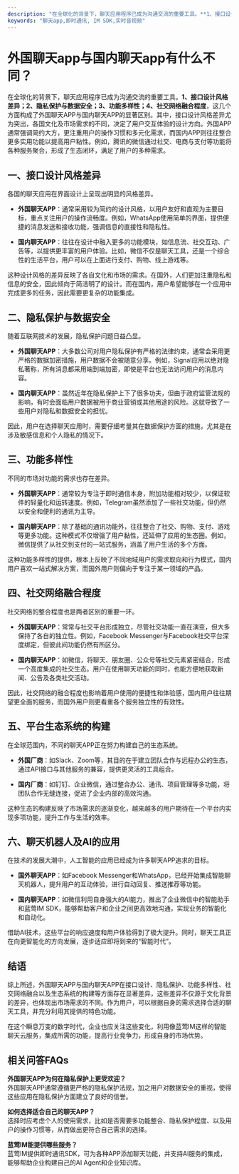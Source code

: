 ```yaml
---
description: "在全球化的背景下，聊天应用程序已成为沟通交流的重要工具。**1、接口设计风格差异；2、隐私保护与数据安全；3、功能多样性；4、社交网络融合程度**，这几个方面构成了外国聊天APP与国内聊天APP的显著区别。其中，接口设计风格差异尤为突出，各国文化及市场需求的不同，决定了用户交互体验的设计方向。外国APP通常强调简约大方，更注重用户的操作习惯和多元化需求，而国内APP则往往整合更多实用功能以提高用户粘性。例如，腾讯的微信通过社交、电商与支付等功能将各种服务聚合，形成了生态闭环，满足了用户的多种需求。"
keywords: "聊天app,即时通讯, IM SDK,实时音视频"
---
```

# 外国聊天app与国内聊天app有什么不同？

在全球化的背景下，聊天应用程序已成为沟通交流的重要工具。**1、接口设计风格差异；2、隐私保护与数据安全；3、功能多样性；4、社交网络融合程度**，这几个方面构成了外国聊天APP与国内聊天APP的显著区别。其中，接口设计风格差异尤为突出，各国文化及市场需求的不同，决定了用户交互体验的设计方向。外国APP通常强调简约大方，更注重用户的操作习惯和多元化需求，而国内APP则往往整合更多实用功能以提高用户粘性。例如，腾讯的微信通过社交、电商与支付等功能将各种服务聚合，形成了生态闭环，满足了用户的多种需求。

## **一、接口设计风格差异**

各国的聊天应用在界面设计上呈现出明显的风格差异。 

- **外国聊天APP**：通常采用较为简约的设计风格，以用户友好和直观为主要目标，重点关注用户的操作流畅度。例如，WhatsApp使用简单的界面，提供便捷的消息发送和接收功能，强调信息的直接性和隐私性。

- **国内聊天APP**：往往在设计中融入更多的功能模块，如信息流、社交互动、广告等，以提供更丰富的用户体验。比如，微信不仅是聊天工具，还是一个综合性的生活平台，用户可以在上面进行支付、购物、线上游戏等。

这种设计风格的差异反映了各自文化和市场的需求。在国外，人们更加注重隐私和信息的安全，因此倾向于简洁明了的设计。而在国内，用户希望能够在一个应用中完成更多的任务，因此需要更复杂的功能集成。

## **二、隐私保护与数据安全**

随着互联网技术的发展，隐私保护问题日益凸显。

- **外国聊天APP**：大多数公司对用户隐私保护有严格的法律约束，通常会采用更严格的数据加密措施，用户数据不会被随意分享。例如，Signal应用以绝对隐私著称，所有消息都采用端到端加密，即使是平台也无法访问用户的消息内容。

- **国内聊天APP**：虽然近年在隐私保护上下了很多功夫，但由于政府监管法规的影响，有时会面临用户数据被用于商业营销或其他用途的风险。这就导致了一些用户对隐私和数据安全的担忧。

因此，用户在选择聊天应用时，需要仔细考量其在数据保护方面的措施，尤其是在涉及敏感信息和个人隐私的情况下。

## **三、功能多样性**

不同的市场对功能的需求也存在差异。

- **外国聊天APP**：通常较为专注于即时通信本身，附加功能相对较少，以保证软件的轻量化和运转速度。例如，Telegram虽然添加了一些社交功能，但仍然以安全和便利的通讯为主导。

- **国内聊天APP**：除了基础的通讯功能外，往往整合了社交、购物、支付、游戏等更多功能。这种模式不仅增强了用户黏性，还延伸了应用的生态圈。例如，微信提供了从社交到支付的一站式服务，涵盖了用户生活的多个方面。

这种功能多样性的提供，根本上反映了不同地域用户的需求取向和行为模式，国内用户喜欢一站式解决方案，而国外用户则偏向于专注于某一领域的产品。

## **四、社交网络融合程度**

社交网络的整合程度也是两者区别的重要一环。

- **外国聊天APP**：常常与社交平台形成独立，尽管社交功能一直在演变，但大多保持了各自的独立性。例如，Facebook Messenger与Facebook社交平台深度绑定，但彼此间功能仍然有所区分。

- **国内聊天APP**：如微信，将聊天、朋友圈、公众号等社交元素紧密结合，形成一个高度集成的社交生态。用户在使用聊天功能的同时，也能方便地获取新闻、公告及各类社交活动。

因此，社交网络的融合程度也影响着用户使用的便捷性和体验感，国内用户往往期望更全面的服务，而国外用户则更看重各个服务独立性的有效性。

## **五、平台生态系统的构建**

在全球范围内，不同的聊天APP正在努力构建自己的生态系统。

- **外国厂商**：如Slack、Zoom等，其目的在于建立团队合作与远程办公的生态，通过API接口与其他服务的兼容，提供更灵活的工具组合。

- **国内厂商**：如钉钉、企业微信，通过整合办公、通讯、项目管理等多功能，将团队合作无缝连接，促进了企业内部的高效沟通。

这种生态的构建反映了市场需求的逐渐变化，越来越多的用户期待在一个平台内实现多项功能，提升工作与生活的效率。

## **六、聊天机器人及AI的应用**

在技术的发展大潮中，人工智能的应用已经成为许多聊天APP追求的目标。

- **国外聊天APP**：如Facebook Messenger和WhatsApp，已经开始集成智能聊天机器人，提升用户的互动体验，进行自动回复、推送推荐等功能。

- **国内聊天APP**：如微信利用自身强大的AI能力，推出了企业微信中的智能助手和蓝莺IM SDK，能够帮助客户和企业之间更高效地沟通，实现业务的智能化和自动化。

借助AI技术，这些平台的响应速度和用户体验得到了极大提升。同时，聊天工具正在向更智能化的方向发展，逐步适应即将到来的“智能时代”。

## **结语**

综上所述，外国聊天APP与国内聊天APP在接口设计、隐私保护、功能多样性、社交网络融合以及生态系统的构建等方面存在显著差异，这些差异不仅源于文化背景的差异，也体现出市场需求的不同。作为用户，可以根据自身的需求选择合适的聊天工具，并充分利用其提供的特色功能。

在这个瞬息万变的数字时代，企业也应关注这些变化，利用像蓝莺IM这样的智能聊天云服务，集成所需的功能，提高行业竞争力，形成自身的市场优势。

## 相关问答FAQs

**外国聊天APP为何在隐私保护上更受欢迎？**  
外国聊天APP通常遵循更严格的隐私保护法规，加之用户对数据安全的重视，使得这些应用在隐私保护方面建立了良好的信誉。

**如何选择适合自己的聊天APP？**  
选择时应考虑个人的使用需求，比如是否需要多功能整合、隐私保护程度、以及用户的操作习惯等，从而做出更符合自己需求的选择。

**蓝莺IM能提供哪些服务？**  
蓝莺IM提供即时通讯SDK，可为各种APP添加聊天功能，并支持AI服务的集成，能够帮助企业构建自己的AI Agent和企业知识库。

